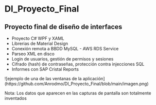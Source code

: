 # DI_Proyecto_Final
<h2>Proyecto final de diseño de interfaces</h2>
<ul>
    <li>Proyecto C#  WPF y XAML</li>
    <li>Librerias de Material Design</li>
    <li>Conexión remota a BBDD MySQL - AWS RDS Service</li>
    <li>Parseo XML en disco</li>
    <li>Login de usuarios, gestión de permisos y sesiones</li>
    <li>Cifrado (hash) de contraseñas, protección contra injecciones SQL</li>
    <li>Informes con SAP Cristal Reports</li>
</ul>
<div>
![ejemplo de una de las ventanas de la aplicación](https://github.com/Anrodmo/DI_Proyecto_Final/blob/main/imagen.png)
</div>
<p>Nota: Los datos que aparecen en las capturas de pantalla son totalmente inventados</p>


 
